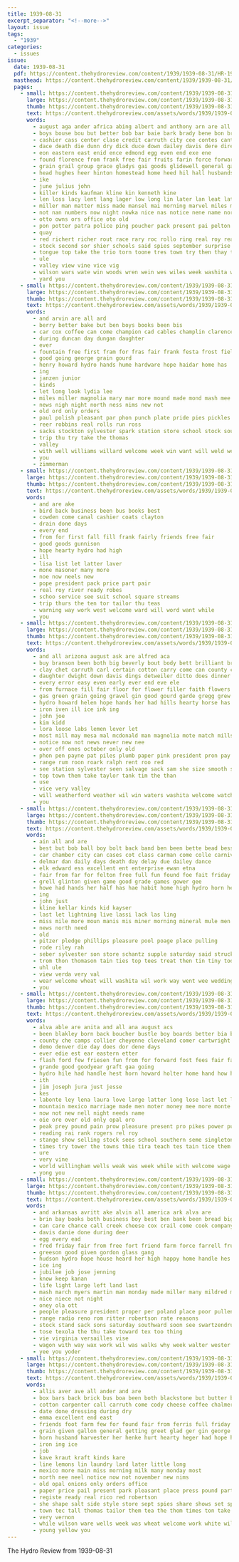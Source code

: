 ```yaml
---
title: 1939-08-31
excerpt_separator: "<!--more-->"
layout: issue
tags:
  - "1939"
categories:
  - issues
issue:
  date: 1939-08-31
  pdf: https://content.thehydroreview.com/content/1939/1939-08-31/HR-1939-08-31.pdf
  masthead: https://content.thehydroreview.com/content/1939/1939-08-31/masthead/HR-1939-08-31.jpg
  pages:
    - small: https://content.thehydroreview.com/content/1939/1939-08-31/small/HR-1939-08-31-01.jpg
      large: https://content.thehydroreview.com/content/1939/1939-08-31/large/HR-1939-08-31-01.jpg
      thumb: https://content.thehydroreview.com/content/1939/1939-08-31/thumbnails/HR-1939-08-31-01.jpg
      text: https://content.thehydroreview.com/assets/words/1939/1939-08-31/HR-1939-08-31-01.txt
      words:
        - august aga ander africa abing albert and anthony arn are all apa army ave aso auld
        - boys bouse bou but better bob bar baie bark brady bene bon browne bandy bring book bard business ber bethe best bei bassler been band barn bas buys buen bros bank beak bers balding breed boen baby brick bus boucher border
        - cashier cass center clase credit carruth city cee contes cant canada cary cliff clerk church car cane cin cate congo cai can clark colina con call champlin caddo carl case cart
        - dace death die dunn dry dick duce down dailey davis dere director deere day dorris
        - eon eastern east enid ence edmond egg even end exe ene
        - found florence from frank free fair fruits farin force forward fore fee fire felt foot factor first for falling farm fall felton foree friday farr floor
        - grain grail group grace gladys gai goods glidewell general gains garvey genes gus grape geen gin gita gain
        - head hughes heer hinton homestead home heed hil hall husbands hamilton helen her had hydro har house harvey has hour herndon hester hearty how
        - ike
        - june julius john
        - killer kinds kaufman kline kin kenneth kine
        - len loss lacy lent lang lager low long lin later lan leat late lene lok line last ling
        - miller man matter miss made mansel mai morning marvel miles matthews market mise matie men must morgan may mabel march mary
        - not nan numbers now night nowka nice nas notice nene name north nash nation near new nor
        - otto owns ors office oto old
        - pon potter patra police ping poucher pack present pai pelton pleasant peggy piece por part
        - quay
        - red richert richer rout race rary roc rollo ring real roy reading rotan rake ready redig
        - stock second sor shier schools said spies september surprise saleen stoves seed saas sly saw sea ship standard star still song stockton stomp store som setter serene service sed starts see state solo stewart states stork sells sunda south sept shows speak sales
        - tongue top take the trio torn toone tres town try then thay turn thing tuttle tae tee tor tigges tie them thi trip tally tank takes tar
        - ule
        - valley view vine vice vig
        - wilson wars wate win woods wren wein wes wiles week washita war will william went west williams worlds white ware welcome with was wie wil wells wash
        - yard you
    - small: https://content.thehydroreview.com/content/1939/1939-08-31/small/HR-1939-08-31-02.jpg
      large: https://content.thehydroreview.com/content/1939/1939-08-31/large/HR-1939-08-31-02.jpg
      thumb: https://content.thehydroreview.com/content/1939/1939-08-31/thumbnails/HR-1939-08-31-02.jpg
      text: https://content.thehydroreview.com/assets/words/1939/1939-08-31/HR-1939-08-31-02.txt
      words:
        - and arvin are all ard
        - berry better bake but ben boys books been bis
        - car cox coffee can come champion cad cables champlin clarence colorado
        - during duncan day dungan daughter
        - ever
        - fountain free first fram for fras fair frank festa frost field
        - good going george grain gourd
        - henry howard hydro hands hume hardware hope haidar home has
        - ing
        - janzen junior
        - kinds
        - let long look lydia lee
        - miles miller magnolia mary mar more mound made mond mash mee
        - news nigh night north ness nims new not
        - old ord only orders
        - paul polish pleasant par phon punch plate pride pies pickles
        - reer robbins real rolls run ross
        - sacks stockton sylvester spark station store school stock south see spence side short service smith shields set saturday seed seiberling stire
        - trip thu try take the thomas
        - valley
        - with well williams willard welcome week win want will weld weeks wash
        - you
        - zimmerman
    - small: https://content.thehydroreview.com/content/1939/1939-08-31/small/HR-1939-08-31-03.jpg
      large: https://content.thehydroreview.com/content/1939/1939-08-31/large/HR-1939-08-31-03.jpg
      thumb: https://content.thehydroreview.com/content/1939/1939-08-31/thumbnails/HR-1939-08-31-03.jpg
      text: https://content.thehydroreview.com/assets/words/1939/1939-08-31/HR-1939-08-31-03.txt
      words:
        - and are ake
        - bird back business been bus books best
        - cowden come canal cashier coats clayton
        - drain done days
        - every end
        - from for first fall fill frank fairly friends free fair
        - good goods gunnison
        - hope hearty hydro had high
        - ill
        - lisa list let latter laver
        - mone masoner many more
        - noe now neels new
        - pope president pack price part pair
        - real roy river ready robes
        - schoo service see suit school square streams
        - trip thurs the ten tor tailor thu teas
        - warning way work west welcome ward will word want while
        - you
    - small: https://content.thehydroreview.com/content/1939/1939-08-31/small/HR-1939-08-31-04.jpg
      large: https://content.thehydroreview.com/content/1939/1939-08-31/large/HR-1939-08-31-04.jpg
      thumb: https://content.thehydroreview.com/content/1939/1939-08-31/thumbnails/HR-1939-08-31-04.jpg
      text: https://content.thehydroreview.com/assets/words/1939/1939-08-31/HR-1939-08-31-04.txt
      words:
        - and all arizona august ask are alfred aca
        - buy branson been both big beverly bout body bett brilliant bring better best brought budge bui
        - clay chet carruth carl certain cotton carry come can county compas cream car court cartwright
        - daughter dwight down davis dings detweiler ditto does dinner
        - every error easy even early ever end eve ele
        - from furnace fill fair floor for flower filler faith flowers flansburg free
        - gas green grain going gravel gin good gourd garde gregg grew garden general ground
        - hydro howard helen hope hands her had hills hearty horse has him hard hile
        - iron iven ill ice ink ing
        - john joe
        - kim kidd
        - lora loose labs lemen lever let
        - most mill may mesa mal mcdonald man magnolia mote match mills main
        - notice now not news never new nee
        - over off ones october only old
        - phon pen payne pat piles plumb paper pink president pron pay picking point plan pump paynes parm people persons
        - range rum roon roark ralph rent roo red
        - see station sylvester seen salvage sack sam she size smooth sand susie sept sac such said share shure ser september supply state shorty standard sale service
        - top town them take taylor tank tim the than
        - use
        - vice very valley
        - will weatherford weather wil win waters washita welcome watch with was want wells week
        - you
    - small: https://content.thehydroreview.com/content/1939/1939-08-31/small/HR-1939-08-31-05.jpg
      large: https://content.thehydroreview.com/content/1939/1939-08-31/large/HR-1939-08-31-05.jpg
      thumb: https://content.thehydroreview.com/content/1939/1939-08-31/thumbnails/HR-1939-08-31-05.jpg
      text: https://content.thehydroreview.com/assets/words/1939/1939-08-31/HR-1939-08-31-05.txt
      words:
        - ain all and are
        - best but bob ball boy bolt back band ben been bette bead bessie
        - car chamber city can cases cot class carman come colle carnival clark close call company corner
        - delmar dan daily days death day delay due dailey dance
        - elk edward ess excellent ent enterprise ewan etna
        - fair from far for felton free full fun found foe fait friday fall
        - grell glinton given game good grade games gower gee
        - howe had hands her half has hae habit home high hydro horn hes hort hue horse
        - ing
        - john just
        - kline kellar kinds kid kayser
        - last let lightning live lassi lack las ling
        - miss mile more moun manis mis miner morning mineral mule men monday mite mey
        - news north need
        - old
        - pitzer pledge phillips pleasure pool poage place pulling
        - rode riley rah
        - seber sylvester son store schantz supple saturday said struck shin short stant september see story save sunday she sidney sewell
        - trom thon thomason tain ties top tees treat then tin tiny toda the
        - uhl ule
        - view verda very val
        - wear welcome wheat will washita wil work way went wee wedding want with week was well wan
        - you
    - small: https://content.thehydroreview.com/content/1939/1939-08-31/small/HR-1939-08-31-06.jpg
      large: https://content.thehydroreview.com/content/1939/1939-08-31/large/HR-1939-08-31-06.jpg
      thumb: https://content.thehydroreview.com/content/1939/1939-08-31/thumbnails/HR-1939-08-31-06.jpg
      text: https://content.thehydroreview.com/assets/words/1939/1939-08-31/HR-1939-08-31-06.txt
      words:
        - alva able are anita and all ana august acs
        - been blakley born back boucher bustle boy boards better bia best business
        - county che camps collier cheyenne cleveland comer cartwright cost can city curtain curnutt certain carnegie colorado chic
        - demo denver die day does dor dene days
        - ever edie est ear eastern etter
        - flash ford few friesen fun from for forward fost fees fair fast full free
        - grande good goodyear graft gaa going
        - hydro hile had handle hest horn howard holter home hand how homa hol has hot heart her high hughes
        - ith
        - jim joseph jura just jesse
        - kes
        - labonte ley lena laura love large latter long lose last let like lay lovely lae
        - mountain mexico marriage made men moter money mee more monte miss main market miles matter
        - now not new nell night needs name
        - oie ore over old only opal oro
        - peak prey pound pain prow pleasure present pro pikes power public poss pay
        - reading rai rank rogers rel roy
        - stange show selling stock sees school southern seme singleton sat saturday smith sane sister shows springs special subject she sip sup shouse saal stuff see style seer schoo say sie shoulder smithville son september
        - times try tower the towns thie tira teach tes tain tice them taylor trip takes tie
        - ure
        - very vine
        - world willingham wells weak was week while with welcome wage willi went will weeks webb walace wade works
        - yong you
    - small: https://content.thehydroreview.com/content/1939/1939-08-31/small/HR-1939-08-31-07.jpg
      large: https://content.thehydroreview.com/content/1939/1939-08-31/large/HR-1939-08-31-07.jpg
      thumb: https://content.thehydroreview.com/content/1939/1939-08-31/thumbnails/HR-1939-08-31-07.jpg
      text: https://content.thehydroreview.com/assets/words/1939/1939-08-31/HR-1939-08-31-07.txt
      words:
        - and arkansas avritt ake alvin all america ark alva are
        - brin bay books both business boy best ben bank been bread bigger better
        - can care chance call creek cheese cox crail come cook company cashier city collins cordial
        - davis danie done during deer
        - egg every ead
        - fred friday fair from free fort friend farm force farrell fruit finley for ford
        - greeson good given gordon glass gang
        - hudson hydro hope house heard her high happy home handle hes homes held
        - ice ing
        - jubilee job jose jenning
        - know keep kanan
        - life light large left land last
        - mash march myers martin man monday made miller many mildred most
        - nice niece not night
        - oney ola ott
        - people pleasure president proper per poland place poor pullen past power pho pate
        - range radio reno rom ritter robertson rate reasons
        - stock stand sack sons saturday southward soon see swartzendruber spies small special she smith song sor son service september
        - tose texola the thu take toward tex too thing
        - vie virginia versailles vise
        - wagon with way wax work wil was walks why week walter wester will welcome withers
        - yee you yoder
    - small: https://content.thehydroreview.com/content/1939/1939-08-31/small/HR-1939-08-31-08.jpg
      large: https://content.thehydroreview.com/content/1939/1939-08-31/large/HR-1939-08-31-08.jpg
      thumb: https://content.thehydroreview.com/content/1939/1939-08-31/thumbnails/HR-1939-08-31-08.jpg
      text: https://content.thehydroreview.com/assets/words/1939/1939-08-31/HR-1939-08-31-08.txt
      words:
        - allis aver ave all ander and are
        - box bars back brick bus boa been both blackstone but butter beans bacon bridgeport butler began ber better board best business born big
        - cotton carpenter call carruth come cody cheese coffee chalmers carey chandler can city corn
        - date done dressing during dry
        - emma excellent end east
        - friends foot farm few for found fair from ferris full friday first free flakes famous
        - grain given gallon general getting greet glad ger gin george graham gol good
        - horn husband harvester her henke hurt hearty heger had hope hand hydro has homes howe har
        - iron ing ice
        - job
        - kave kraut kraft kinds kare
        - line lemons lin laundry lard later little long
        - mexico more main miss morning milk many monday most
        - north nee neel notice now not november new nims
        - old opal onions only orders office
        - paper price pail present park pleasant place press pound part pork people power porto pare prost pepe pounds
        - registe ready real rico red robertson
        - she shape salt side style store sept spies share shows set special saturday seed sea sincere service sweet sister send see station season
        - town tec tall thomas tailor them tea the thom times ton take too than taken
        - very vernon
        - while wilson ware wells week was wheat welcome work white wil west weeks wide with well working will
        - young yellow you
---
```


The Hydro Review from 1939-08-31

<!--more-->

